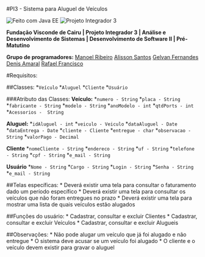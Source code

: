 #PI3 -  Sistema para Aluguel de Veículos

![Feito com Java EE](https://img.shields.io/badge/made%20with-java%20ee-red.svg)
![Projeto Integrador 3](https://img.shields.io/badge/projeto%20integrador-III-lightgrey.svg)

**Fundação Visconde de Cairu | Projeto Integrador 3 | Análise e Desenvolvimento de Sistemas | Desenvolvimento de Software II | Pré-Matutino**

**Grupo de programadores:**
[Manoel Ribeiro](https://github.com/ManoelRibeiro-)
[Alisson Santos](www.google.com)
[Gelvan Fernandes](www.google.com)
[Denis Amaral](www.google.com)
[Rafael Francisco](www.google.com)

#Requisitos:

##Classes:
	*`Veículo`
	*`Aluguel`
	*`Cliente`
	*`Usuário`

###Atributo das Classes:
**Veículo:**
	*`numero - String`
	*`placa - String`
	*`fabricante - String`
	*`modelo - String`
	*`anoModelo - int`
	*`qtdPorts - int`
	*`Acessorios -  String`

**Aluguel:**
	*`idAluguel - int`
	*`veiculo - Veiculo`
	*`dataAluguel - Date`
	*`dataEntrega - Date`
	*`cliente - Cliente`
	*`entregue - char`
	*`observacao - String`
	*`valorPago - Decimal`

**Cliente**
	*`nomeCliente - String`
	*`endereco - String`
	*`uf - String`
	*`telefone - String`
	*`cpf - String`
	*`e_mail - String`

**Usuário**
	*`Nome - String`
	*`Cargo - String`
	*`Login - String`
	*`Senha - String`
	*`e_mail - String`

##Telas específicas:
	* Deverá existir uma tela para consultar o faturamento dado um período específico
	* Deverá existir uma tela para consultar os veículos que não foram entregues no prazo
	* Deverá existir uma tela para mostrar uma lista de quais veículos estão alugados

##Funções do usuário:
	* Cadastrar, consultar e excluir Clientes
	* Cadastrar, consultar e excluir Veículos
	* Cadastrar, consultar e excluir Alugueis

##Observações:
	* Não pode alugar um veículo que já foi alugado e não entregue
	* O sistema deve acusar se um veículo foi alugado
	* O cliente e o veículo devem existir para gravar o aluguel
